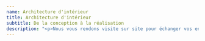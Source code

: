 ```yaml
---
name: Architecture d'intérieur
title: Architecture d'intérieur
subtitle: De la conception à la réalisation
description: "<p>Nous vous rendons visite sur site pour échanger vos envies, vos besoins …\r\n\nNous venons prendre les mesures nécessaires à l’établissement des plans de votre projet…\r\n\nNous réalisons ensemble un concept …\n\nNous vous proposons plusieurs esquisses…\r\n\nNous vous accompagnons dans le choix des matériaux …\r\n\nNous composons un DCE (dossier de consultation des Entreprises) …\r\n\nNous vous proposons une équipe de qualité pour la réalisation de vos travaux… \r\n\nNous suivons votre chantier …\r\n\nNous vous assistons lors de la réception de votre chantier…\r.</p> <ul class='checked'><li>Free HTML5 Templates</li><li>Free Bootstrap Templates</li><li>Free HTML5 Bootstrap Templates</li></ul><p><a href='#' class='btn btn-primary btn-outline fh5co-content-nav' data-nav-section='contact'>Nous contacter</a></p>"
---
```


